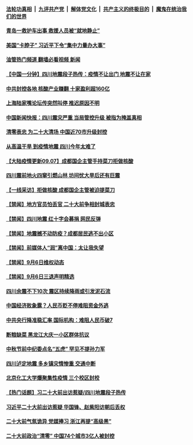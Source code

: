 ####  [法轮功真相](../../../../basic/blob/master/README.md?t=09071331) &nbsp;|&nbsp; [九评共产党](../../../../9ping.md/blob/master/README.md?t=09071331) &nbsp;|&nbsp; [解体党文化](../../../../jtdwh.md/blob/master/README.md?t=09071331)  &nbsp;|&nbsp; [共产主义的终极目的](../../../../gczydzjmd.md/blob/master/README.md?t=09071331) &nbsp;|&nbsp; [魔鬼在统治我们的世界](../../../../mgztzwmdsj.md/blob/master/README.md?t=09071331) 

#### [青岛一救护车出事 救援人员被“就地静止”](../pages/prog204/a103520394.md?t=09071331) 

#### [美国“卡脖子” 习近平下令“集中力量办大事”](../pages/prog204/a103520401.md?t=09071331) 

#### [油管热门频道 翻墙必看视频 新闻](http://45.76.130.85:81/youtube.html?09071331)

#### [【中国一分钟】四川地震段子热传：疫情不让出门 地震不让在家](../pages/prog204/a103520312.md?t=09071331) 

#### [中共封控各地 核酸产业赚翻 十家盈利超160亿](../pages/prog204/a103520324.md?t=09071331) 

#### [上海陆家嘴论坛传突然叫停 推迟原因不明](../pages/prog204/a103520273.md?t=09071331) 

#### [中国新闻快报：四川震灾严重 当局管控升级 被指为掩盖真相](../pages/prog204/a103520341.md?t=09071331) 

#### [清零表忠 为二十大清场 中国近70市升级封控](../pages/prog204/a103520318.md?t=09071331) 


#### [从高温干旱 到疫情地震 四川今年太难了](../pages/prog204/a103520169.md?t=09071331) 

#### [【大陆疫情更新09.07】成都国企主管手持菜刀拒做核酸](../pages/prog204/a103516523.md?t=09071331) 

#### [四川震前地火四窜引燃山林 坊间忧大旱后还有巨震](../pages/prog204/a103519991.md?t=09071331) 

#### [【一线采访】拒做核酸 成都国企主管被迫提菜刀](../pages/prog204/a103519985.md?t=09071331) 

#### [【禁闻】地方官员怕丢官 二十大前争相封城表忠](../pages/prog204/a103519885.md?t=09071331) 

#### [【禁闻】四川地震 红十字会募捐 网民反弹](../pages/prog204/a103519890.md?t=09071331) 

#### [【禁闻】地震撼不动防疫？成都居民逃不出小区](../pages/prog204/a103519880.md?t=09071331) 


#### [【禁闻】前媒体人“润”离中国：太让我失望](../pages/prog204/a103519878.md?t=09071331) 

#### [【禁闻】9月6日维权动态](../pages/prog204/a103519872.md?t=09071331) 

#### [【禁闻】9月6日三退声明精选](../pages/prog204/a103519874.md?t=09071331) 

#### [四川余震不下10次 震区持续降雨或引发泥石流](../pages/prog204/a103519854.md?t=09071331) 

#### [中国经济败象露？人民币贬不停难阻资金外逃](../pages/prog204/a103519835.md?t=09071331) 

#### [中共央行降准稳汇率 国际机构：难阻人民币破7](../pages/prog204/a103519833.md?t=09071331) 

#### [断粮缺菜 黑龙江大庆一小区群体抗议](../pages/prog204/a103519686.md?t=09071331) 

#### [中秋节前中纪委点名“五虎” 罕见不提孙力军](../pages/prog204/a103519767.md?t=09071331) 

#### [四川泸定地震 多乡镇灾情惨重 交通中断](../pages/prog204/a103519688.md?t=09071331) 

#### [北京化工大学爆聚集性疫情 三个校区封校](../pages/prog204/a103519695.md?t=09071331) 

#### [【热门话题】习二十大前出访惹疑/四川地震段子热传](../pages/prog204/a103519666.md?t=09071331) 

#### [习近平二十大前出访惹疑 华国锋、赵紫阳访朝后丢权](../pages/prog204/a103519679.md?t=09071331) 

#### [二十大前气氛诡异 党媒捧习 浙江再提“高级黑”](../pages/prog204/a103519624.md?t=09071331) 

#### [二十大前政治“清零” 中国74个城市3亿人被封控](../pages/prog204/a103519633.md?t=09071331) 

<img src='http://gfw-breaker.win/goodnews/indexes/prog204.md' width='0px' height='0px'/>
